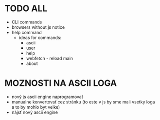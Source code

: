 #  TODO ALL
- CLI commands
- browsers without js notice
- help command
    - ideas for commands:
        - ascii
        - user
        - help
        - webfetch - reload main
        - about

# MOZNOSTI NA ASCII LOGA
- nový js ascii engine naprogramovať
- manualne konvertovať cez stránku (to este v js by sme mali vsetky loga a to by mohlo byt velke)
- nájsť nový ascii engine

